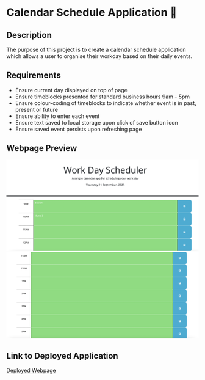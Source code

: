 # Calendar Schedule Application 📅

## Description
The purpose of this project is to create a calendar schedule application which allows a user to organise their workday based on their daily events.

## Requirements
- Ensure current day displayed on top of page
- Ensure timeblocks presented for standard business hours 9am - 5pm
- Ensure colour-coding of timeblocks to indicate whether event is in past, present or future
- Ensure ability to enter each event
- Ensure text saved to local storage upon click of save button icon
- Ensure saved event persists upon refreshing page

## Webpage Preview
![Webpage Screenshot 1](calendar-schedule-1.png)
![Webpage Screenshot 2](calendar-schedule-2.png)

## Link to Deployed Application
[Deployed Webpage](https://ajaycshan.github.io/password-generator/)